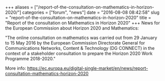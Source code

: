 +++
aliases = ["/report-of-the-consultation-on-mathematics-in-horizon-2020/"]
categories = ["forum", "news"]
date = "2016-08-08 08:42:58"
slug = "report-of-the-consultation-on-mathematics-in-horizon-2020"
title = "Report of the consultation on Mathematics in Horizon 2020"
+++
News for the European Commission about Horizon 2020 and Mathematics:

"The online consultation on mathematics was carried out from 29 January
to 15 May 2016 by the European Commission Directorate General for
Communications Networks, Content & Technology (DG CONNECT) in the
context of a stakeholder consultation to prepare the Horizon 2020 Work
Programme 2018-2020."

More info:
<https://ec.europa.eu/digital-single-market/en/news/report-consultation-mathematics-horizon-2020>
